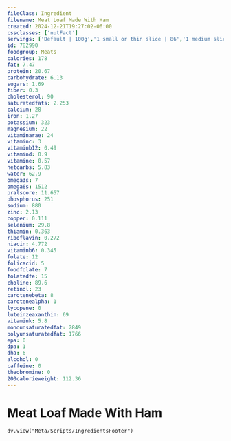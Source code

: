 ```yaml
---
fileClass: Ingredient
filename: Meat Loaf Made With Ham
created: 2024-12-21T19:27:02-06:00
cssclasses: ['nutFact']
servings: ['Default | 100g','1 small or thin slice | 86','1 medium slice | 108','1 large slice | 144','1 small meatball | 14','1 medium meatball | 28','1 large meatball | 42','1 cocktail meatball | 7','1 cup | 140']
id: 782990
foodgroup: Meats
calories: 178
fat: 7.47
protein: 20.67
carbohydrate: 6.13
sugars: 1.69
fiber: 0.3
cholesterol: 90
saturatedfats: 2.253
calcium: 28
iron: 1.27
potassium: 323
magnesium: 22
vitaminarae: 24
vitaminc: 3
vitaminb12: 0.49
vitamind: 0.9
vitamine: 0.57
netcarbs: 5.83
water: 62.9
omega3s: 7
omega6s: 1512
pralscore: 11.657
phosphorus: 251
sodium: 880
zinc: 2.13
copper: 0.111
selenium: 29.8
thiamin: 0.363
riboflavin: 0.272
niacin: 4.772
vitaminb6: 0.345
folate: 12
folicacid: 5
foodfolate: 7
folatedfe: 15
choline: 89.6
retinol: 23
carotenebeta: 8
carotenealpha: 1
lycopene: 0
luteinzeaxanthin: 69
vitamink: 5.8
monounsaturatedfat: 2849
polyunsaturatedfat: 1766
epa: 0
dpa: 1
dha: 6
alcohol: 0
caffeine: 0
theobromine: 0
200calorieweight: 112.36
---
```


# Meat Loaf Made With Ham

```dataviewjs
dv.view("Meta/Scripts/IngredientsFooter")
```